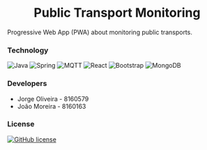<h1 align="center">Public Transport Monitoring</h1>
<p>Progressive Web App (PWA) about monitoring public transports.</p>

### Technology 

![Java](https://img.shields.io/badge/Java-ED8B00?style=for-the-badge&logo=java&logoColor=white)
![Spring](https://img.shields.io/badge/Spring-6DB33F?style=for-the-badge&logo=spring&logoColor=white)
![MQTT](https://img.shields.io/badge/-MQTT-red?style=for-the-badge&logo=Eclipse%20Mosquitto)
![React](https://img.shields.io/badge/React-20232A?style=for-the-badge&logo=react&logoColor=61DAFB)
![Bootstrap](https://img.shields.io/badge/Bootstrap-563D7C?style=for-the-badge&logo=bootstrap&logoColor=white)
![MongoDB](https://img.shields.io/badge/MongoDB-4EA94B?style=for-the-badge&logo=mongodb&logoColor=white)

### Developers

* Jorge Oliveira - 8160579
* João Moreira - 8160163

### License

[![GitHub license](https://img.shields.io/github/license/jdro10/f1-data.svg)](https://github.com/jdro10/ESTG-PEDWM-Public-Transport-Monitoring/blob/master/LICENSE)
